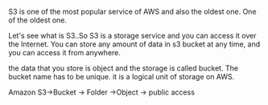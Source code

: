 
S3 is one of the most popular service of AWS and also the oldest one. One of the oldest one.

Let's see what is S3..So S3 is a storage service and you can access it over the Internet. You can store any amount of data in s3 bucket at any time, and you can access it from anywhere.

the data that you store is object and the storage is called bucket. The bucket name has to be unique. it is a logical unit of storage on AWS. 

Amazon S3->Bucket -> Folder ->Object -> public access
